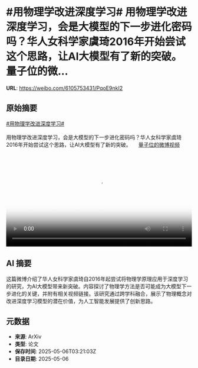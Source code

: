 # #用物理学改进深度学习# 用物理学改进深度学习，会是大模型的下一步进化密码吗？华人女科学家虞琦2016年开始尝试这个思路，让AI大模型有了新的突破。 量子位的微...

**URL**: https://weibo.com/6105753431/PqoE9nkI2

## 原始摘要

<a href="https://m.weibo.cn/search?containerid=231522type%3D1%26t%3D10%26q%3D%23%E7%94%A8%E7%89%A9%E7%90%86%E5%AD%A6%E6%94%B9%E8%BF%9B%E6%B7%B1%E5%BA%A6%E5%AD%A6%E4%B9%A0%23&amp;extparam=%23%E7%94%A8%E7%89%A9%E7%90%86%E5%AD%A6%E6%94%B9%E8%BF%9B%E6%B7%B1%E5%BA%A6%E5%AD%A6%E4%B9%A0%23" data-hide=""><span class="surl-text">#用物理学改进深度学习#</span></a> <br><br>用物理学改进深度学习，会是大模型的下一步进化密码吗？华人女科学家虞琦2016年开始尝试这个思路，让AI大模型有了新的突破。 <a href="https://video.weibo.com/show?fid=1034:5162703992324190" data-hide=""><span class="url-icon"><img style="width: 1rem;height: 1rem" src="https://h5.sinaimg.cn/upload/2015/09/25/3/timeline_card_small_video_default.png" referrerpolicy="no-referrer"></span><span class="surl-text">量子位的微博视频</span></a> <br clear="both"><div style="clear: both"></div><video controls="controls" poster="https://tvax4.sinaimg.cn/orj480/006Fd7o3ly1i13th6gucgj30u01hc44j.jpg" style="width: 100%"><source src="https://f.video.weibocdn.com/o0/kbWJyWz9lx08nZitty4E01041200oHsR0E010.mp4?label=mp4_720p&amp;template=720x1280.24.0&amp;ori=0&amp;ps=1CwnkDw1GXwCQx&amp;Expires=1746505148&amp;ssig=SqkUoIfUjT&amp;KID=unistore,video"><source src="https://f.video.weibocdn.com/o0/GshZvQtplx08nZitcSr601041200eQ8h0E010.mp4?label=mp4_hd&amp;template=540x960.24.0&amp;ori=0&amp;ps=1CwnkDw1GXwCQx&amp;Expires=1746505148&amp;ssig=tMyen3oCeZ&amp;KID=unistore,video"><source src="https://f.video.weibocdn.com/o0/gBOE2OA9lx08nZisAXs4010412007HZu0E010.mp4?label=mp4_ld&amp;template=360x640.24.0&amp;ori=0&amp;ps=1CwnkDw1GXwCQx&amp;Expires=1746505148&amp;ssig=bLf905mNPA&amp;KID=unistore,video"><p>视频无法显示，请前往<a href="https://video.weibo.com/show?fid=1034%3A5162703992324190" target="_blank" rel="noopener noreferrer">微博视频</a>观看。</p></video>

## AI 摘要

这篇微博介绍了华人女科学家虞琦自2016年起尝试将物理学原理应用于深度学习的研究，为AI大模型带来新突破。内容探讨了物理学方法是否可能成为大模型下一步进化的关键，并附有相关视频链接。该研究通过跨学科融合，展示了物理概念对改进深度学习模型的潜在价值，为人工智能发展提供了创新思路。

## 元数据

- **来源**: ArXiv
- **类型**: 论文
- **保存时间**: 2025-05-06T03:21:03Z
- **目录日期**: 2025-05-06
